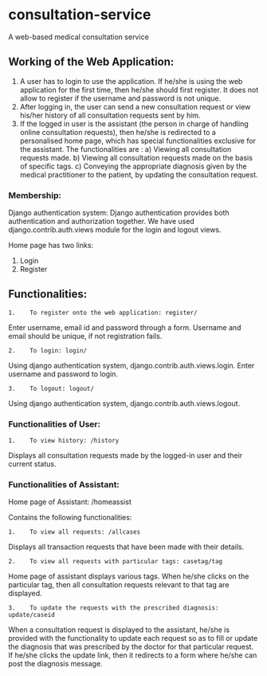 # consultation-service
A web-based medical consultation service

## Working of the Web Application:

  1. A user has to login to use the application. If he/she is using the web application for the first time, then he/she should first register. It does not allow to register if the username and password is not unique.
  2. After logging in, the user can send a new consultation request or view his/her history of all consultation requests sent by him.
  3. If the logged in user is the assistant (the person in charge of handling online consultation requests), then he/she is redirected to a personalised home page, which has special functionalities exclusive for the assistant. The functionalities are :
      a) Viewing all consultation requests made.
      b) Viewing all consultation requests made on the basis of specific tags.
      c) Conveying the appropriate diagnosis given by the medical practitioner to the patient, by updating the consultation request.

### Membership:
Django authentication system: Django authentication provides both authentication and authorization together.
We have used django.contrib.auth.views module for the login and logout views.

Home page has two links:
  1. Login
  2. Register

## Functionalities:
    1.    To register onto the web application: register/ 
Enter username, email id and password through a form. Username and email should be unique, if not registration fails.

    2.    To login: login/
Using django authentication system, django.contrib.auth.views.login.
Enter username and password to login.

    3.    To logout: logout/
Using django authentication system, django.contrib.auth.views.logout.

### Functionalities of User:

    1.    To view history: /history
Displays all consultation requests made by the logged-in user and their current status.

### Functionalities of Assistant:

Home page of Assistant: /homeassist

Contains the following functionalities:

    1.    To view all requests: /allcases
Displays all transaction requests that have been made with their details.

    2.    To view all requests with particular tags: casetag/tag
Home page of assistant displays various tags. When he/she clicks on the particular tag, then all consultation requests relevant to that tag are displayed.

    3.    To update the requests with the prescribed diagnosis: update/caseid
When a consultation request is displayed to the assistant, he/she is provided with the functionality to update each request so as to fill or update the diagnosis that was prescribed by the doctor for that particular request. If he/she clicks the update link, then it redirects to a form where he/she can post the diagnosis message.
